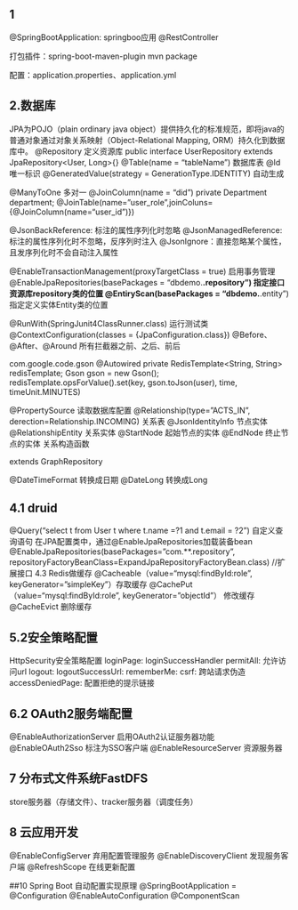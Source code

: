 ## 1
@SpringBootApplication: springboo应用
@RestController

打包插件：spring-boot-maven-plugin 
mvn package

配置：application.properties、application.yml

## 2.数据库
JPA为POJO（plain ordinary java object）提供持久化的标准规范，即将java的普通对象通过对象关系映射（Object-Relational Mapping, ORM）持久化到数据库中。
@Repository 定义资源库
public interface UserRepository extends JpaRepository<User, Long>{}
@Table(name = “tableName”) 数据库表
@Id 唯一标识
@GeneratedValue(strategy = GenerationType.IDENTITY) 自动生成

@ManyToOne 多对一
@JoinColumn(name = “did”)
private Department department;
@JoinTable(name=”user_role”,joinColuns={@JoinColumn(name=“user_id”)})

@JsonBackReference: 标注的属性序列化时忽略
@JsonManagedReference: 标注的属性序列化时不忽略，反序列时注入
@JsonIgnore：直接忽略某个属性，且发序列化时不会自动注入属性

@EnableTransactionManagement(proxyTargetClass = true) 启用事务管理
@EnableJpaRepositories(basePackages = “dbdemo.**.repository”) 指定接口资源库repository类的位置
@EntiryScan(basePackages = “dbdemo.**.entity”) 指定定义实体Entity类的位置

@RunWith(SpringJunit4ClassRunner.class) 运行测试类
@ContextConfiguration(classes = {JpaConfiguration.class})
@Before、@After、@Around 所有拦截器之前、之后、前后

com.google.code.gson
@Autowired
private RedisTemplate<String, String> redisTemplate;
Gson gson = new Gson();
redisTemplate.opsForValue().set(key, gson.toJson(user), time, timeUnit.MINUTES)

@PropertySource 读取数据库配置
@Relationship(type=”ACTS_IN”, derection=Relationship.INCOMING) 关系表
@JsonIdentityInfo 节点实体
@RelationshipEntity 关系实体
@StartNode 起始节点的实体
@EndNode 终止节点的实体
关系构造函数

extends GraphRepository<Movie>

@DateTimeFormat 转换成日期
@DateLong  转换成Long

## 4.1  druid
@Query(“select t from User t where t.name =?1 and t.email = ?2”) 自定义查询语句
在JPA配置类中，通过@EnableJpaRepositories加载装备bean
@EnableJpaRepositories(basePackages=”com.**.repository”, repositoryFactoryBeanClass=ExpandJpaRepositoryFactoryBean.class) //扩展接口
4.3 Redis做缓存
@Cacheable（value=“mysql:findById:role”, keyGenerator=”simpleKey”）存取缓存
@CachePut（value=“mysql:findById:role”, keyGenerator=”objectId”） 修改缓存
@CacheEvict 删除缓存

## 5.2安全策略配置
HttpSecurity安全策略配置
loginPage: 
loginSuccessHandler
permitAll: 允许访问url
logout:
logoutSuccessUrl:
rememberMe:
csrf: 跨站请求伪造
accessDeniedPage: 配置拒绝的提示链接

## 6.2 OAuth2服务端配置
@EnableAuthorizationServer 启用OAuth2认证服务器功能
@EnableOAuth2Sso 标注为SSO客户端
@EnableResourceServer 资源服务器

## 7 分布式文件系统FastDFS
store服务器（存储文件）、tracker服务器（调度任务）

## 8 云应用开发
@EnableConfigServer 弃用配置管理服务
@EnableDiscoveryClient 发现服务客户端
@RefreshScope 在线更新配置

##10 Spring Boot 自动配置实现原理
@SpringBootApplication = 
@Configuration
@EnableAutoConfiguration
@ComponentScan

